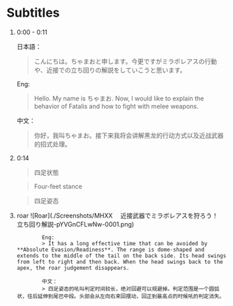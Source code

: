 # Subtitles

1.  0:00 - 0:11

    日本語：

    > こんにちは。ちゃまおと申します。今更ですがミラボレアスの行動や、近接での立ち回りの解説をしていこうと思います。

    Eng:

    > Hello. My name is ちゃまお. Now, I would like to explain the behavior of Fatalis and how to fight with melee weapons.

    中文：

    > 你好，我叫ちゃまお。接下来我将会讲解黑龙的行动方式以及近战武器的招式处理。

2.  0:14

    > 四足状態

    > Four-feet stance

    > 四足姿态

3.  roar
    ![Roar](./Screenshots/MHXX 　近接武器でミラボレアスを狩ろう！　立ち回り解説-pYVGnCFLwNw-0001.png)

                Eng:
                > It has a long effective time that can be avoided by **Absolute Evasion/Readiness**. The range is dome-shaped and extends to the middle of the tail on the back side. Its head swings from left to right and then back. When the head swings back to the apex, the roar judgement disappears.

                中文：
                > 四足姿态的吼叫判定时间较长，绝对回避可以规避掉。判定范围是一个圆弧状，往后延伸到尾巴中段。头部会从左向右来回摆动，回正到最高点的时候吼的判定消失。
